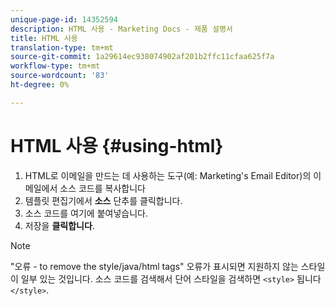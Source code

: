 ```yaml
---
unique-page-id: 14352594
description: HTML 사용 - Marketing Docs - 제품 설명서
title: HTML 사용
translation-type: tm+mt
source-git-commit: 1a29614ec938074902af201b2ffc11cfaa625f7a
workflow-type: tm+mt
source-wordcount: '83'
ht-degree: 0%

---
```



# HTML 사용 {#using-html}

1. HTML로 이메일을 만드는 데 사용하는 도구(예: Marketing&#39;s Email Editor)의 이메일에서 소스 코드를 복사합니다
1. 템플릿 편집기에서 **소스** 단추를 클릭합니다.
1. 소스 코드를 여기에 붙여넣습니다.
1. 저장을 **클릭합니다**.

>[!NOTE]
>
>&quot;오류 - to remove the style/java/html tags&quot; 오류가 표시되면 지원하지 않는 스타일이 일부 있는 것입니다. 소스 코드를 검색해서 단어 스타일을 검색하면 `<style>` 됩니다 `</style>`.

